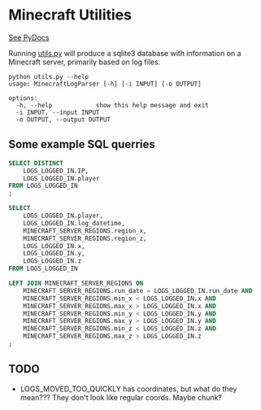 # Minecraft Utilities

[See PyDocs](https://jgwoolley.github.io/Minecraft-Utils/utils.html)

Running [utils.py](utils.py) will produce a sqlite3 database with information on a Minecraft server, primarily based on log files.

``` console
python utils.py --help
usage: MinecraftLogParser [-h] [-i INPUT] [-o OUTPUT]

options:
  -h, --help            show this help message and exit
  -i INPUT, --input INPUT
  -o OUTPUT, --output OUTPUT
```

## Some example SQL querries

```sql
SELECT DISTINCT
	LOGS_LOGGED_IN.IP,
	LOGS_LOGGED_IN.player
FROM LOGS_LOGGED_IN
;
```

```sql
SELECT
	LOGS_LOGGED_IN.player,
	LOGS_LOGGED_IN.log_datetime,
	MINECRAFT_SERVER_REGIONS.region_x,
	MINECRAFT_SERVER_REGIONS.region_z,
	LOGS_LOGGED_IN.x,
	LOGS_LOGGED_IN.y,
	LOGS_LOGGED_IN.z
FROM LOGS_LOGGED_IN

LEFT JOIN MINECRAFT_SERVER_REGIONS ON
	MINECRAFT_SERVER_REGIONS.run_date = LOGS_LOGGED_IN.run_date AND
	MINECRAFT_SERVER_REGIONS.min_x < LOGS_LOGGED_IN.x AND
	MINECRAFT_SERVER_REGIONS.max_x > LOGS_LOGGED_IN.x AND
	MINECRAFT_SERVER_REGIONS.min_y < LOGS_LOGGED_IN.y AND
	MINECRAFT_SERVER_REGIONS.max_y > LOGS_LOGGED_IN.y AND
	MINECRAFT_SERVER_REGIONS.min_z < LOGS_LOGGED_IN.z AND
	MINECRAFT_SERVER_REGIONS.max_z > LOGS_LOGGED_IN.z
;
```

## TODO

- LOGS_MOVED_TOO_QUICKLY has coordinates, but what do they mean??? They don't look like regular coords. Maybe chunk?
